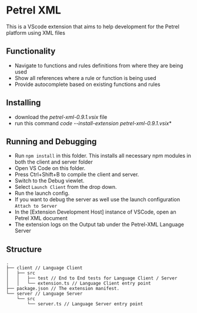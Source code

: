 # Petrel XML

This is a VScode extension that aims to help development for the Petrel platform using XML files

## Functionality

- Navigate to functions and rules definitions from where they are being used
- Show all references where a rule or function is being used
- Provide autocomplete based on existing functions and rules

## Installing 
- download the *petrel-xml-0.9.1.vsix* file
- run this command *code --install-extension petrel-xml-0.9.1.vsix**

## Running and Debugging

- Run `npm install` in this folder. This installs all necessary npm modules in both the client and server folder
- Open VS Code on this folder.
- Press Ctrl+Shift+B to compile the client and server.
- Switch to the Debug viewlet.
- Select `Launch Client` from the drop down.
- Run the launch config.
- If you want to debug the server as well use the launch configuration `Attach to Server`
- In the [Extension Development Host] instance of VSCode, open an Petrel XML document 
- The extension logs on the Output tab under the Petrel-XML Language Server

## Structure

```
.
├── client // Language Client
│   ├── src
│   │   ├── test // End to End tests for Language Client / Server
│   │   └── extension.ts // Language Client entry point
├── package.json // The extension manifest.
└── server // Language Server
    └── src
        └── server.ts // Language Server entry point
```